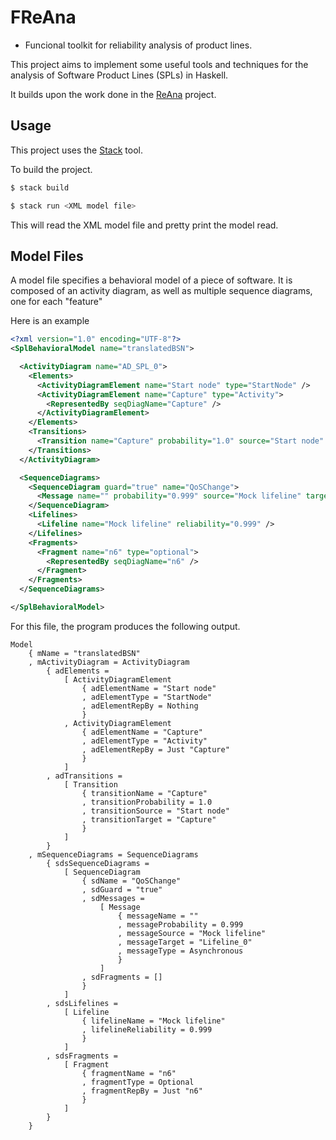 # FReAna

- Funcional toolkit for reliability analysis of product lines.

This project aims to implement some useful tools and techniques
for the analysis of Software Product Lines (SPLs) in Haskell.

It builds upon the work done in the [ReAna](https://github.com/SPLMC/reana-spl) project.

## Usage

This project uses the [Stack](https://docs.haskellstack.org/en/stable/README/) tool.

To build the project.

```sh
$ stack build
```

```sh
$ stack run <XML model file>
```
This will read the XML model file and pretty print the model read.

## Model Files

A model file specifies a behavioral model of a piece of software.
It is composed of an activity diagram, as well as multiple sequence diagrams,
one for each "feature"

Here is an example

```xml
<?xml version="1.0" encoding="UTF-8"?>
<SplBehavioralModel name="translatedBSN">

  <ActivityDiagram name="AD_SPL_0">
    <Elements>
      <ActivityDiagramElement name="Start node" type="StartNode" />
      <ActivityDiagramElement name="Capture" type="Activity">
        <RepresentedBy seqDiagName="Capture" />
      </ActivityDiagramElement>
    </Elements>
    <Transitions>
      <Transition name="Capture" probability="1.0" source="Start node" target="Capture" />
    </Transitions>
  </ActivityDiagram>

  <SequenceDiagrams>
    <SequenceDiagram guard="true" name="QoSChange">
      <Message name="" probability="0.999" source="Mock lifeline" target="Lifeline_0" type="asynchronous" />
    </SequenceDiagram>
    <Lifelines>
      <Lifeline name="Mock lifeline" reliability="0.999" />
    </Lifelines>
    <Fragments>
      <Fragment name="n6" type="optional">
        <RepresentedBy seqDiagName="n6" />
      </Fragment>
    </Fragments>
  </SequenceDiagrams>

</SplBehavioralModel>
```

For this file, the program produces the following output.

```
Model
    { mName = "translatedBSN"
    , mActivityDiagram = ActivityDiagram
        { adElements =
            [ ActivityDiagramElement
                { adElementName = "Start node"
                , adElementType = "StartNode"
                , adElementRepBy = Nothing
                }
            , ActivityDiagramElement
                { adElementName = "Capture"
                , adElementType = "Activity"
                , adElementRepBy = Just "Capture"
                }
            ]
        , adTransitions =
            [ Transition
                { transitionName = "Capture"
                , transitionProbability = 1.0
                , transitionSource = "Start node"
                , transitionTarget = "Capture"
                }
            ]
        }
    , mSequenceDiagrams = SequenceDiagrams
        { sdsSequenceDiagrams =
            [ SequenceDiagram
                { sdName = "QoSChange"
                , sdGuard = "true"
                , sdMessages =
                    [ Message
                        { messageName = ""
                        , messageProbability = 0.999
                        , messageSource = "Mock lifeline"
                        , messageTarget = "Lifeline_0"
                        , messageType = Asynchronous
                        }
                    ]
                , sdFragments = []
                }
            ]
        , sdsLifelines =
            [ Lifeline
                { lifelineName = "Mock lifeline"
                , lifelineReliability = 0.999
                }
            ]
        , sdsFragments =
            [ Fragment
                { fragmentName = "n6"
                , fragmentType = Optional
                , fragmentRepBy = Just "n6"
                }
            ]
        }
    }
```
